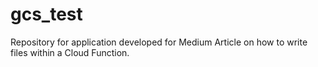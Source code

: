 # gcs_test
Repository for application developed for Medium Article on how to write files within a Cloud Function.
